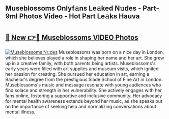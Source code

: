 ## Museblossoms Onlyf𝚊ns Le𝚊ked N𝚞des - Part-9mI Photos Video - Hot Part Le𝚊ks Hauva

# <h2><a href="http://ab56801.deff.icu/?id=Museblossoms">🔗 New 👉🔴 Museblossoms VIDEO Photos</a></h2>

[![Museblossoms N𝚞des](https://i.imgur.com/rIISA9y.gif)](http://ab56801.deff.icu/?id=Museblossoms)
Museblossoms was born on a nice day in London, which she believes played a role in shaping her name and her art. She grew up in a creative family, with both parents being artists. Museblossoms's early years were filled with art supplies and museum visits, which ignited her passion for creating. She pursued her education in art, earning a Bachelor's degree from the prestigious Slade School of Fine Art in London. Museblossoms's music and message resonate with young audiences who find solace and strength in her vulnerability. She actively engages with her fans online, fostering a supportive and inclusive community. Her advocacy for mental health awareness extends beyond her music, as she speaks out on the importance of seeking help and normalizing conversations about mental illness.
